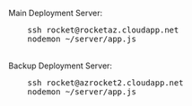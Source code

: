 Main Deployment Server:
<pre>
    ssh rocket@rocketaz.cloudapp.net
    nodemon ~/server/app.js
</pre>
<br>
Backup Deployment Server:
    <pre>
    ssh rocket@azrocket2.cloudapp.net
    nodemon ~/server/app.js
</pre>

